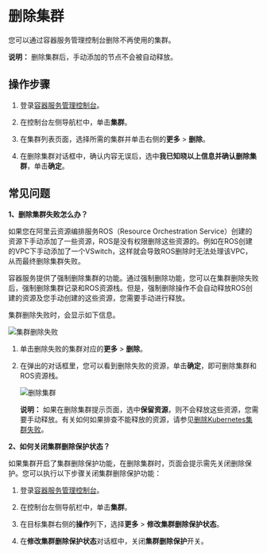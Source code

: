 # 删除集群

您可以通过容器服务管理控制台删除不再使用的集群。

**说明：** 删除集群后，手动添加的节点不会被自动释放。

## 操作步骤

1.  登录[容器服务管理控制台](https://cs.console.aliyun.com)。

2.  在控制台左侧导航栏中，单击**集群**。

3.  在集群列表页面，选择所需的集群并单击右侧的**更多** \> **删除**。

4.  在删除集群对话框中，确认内容无误后，选中**我已知晓以上信息并确认删除集群**，单击**确定**。


## 常见问题

**1、删除集群失败怎么办？**

如果您在阿里云资源编排服务ROS（Resource Orchestration Service）创建的资源下手动添加了一些资源，ROS是没有权限删除这些资源的。例如在ROS创建的VPC下手动添加了一个VSwitch，这样就会导致ROS删除时无法处理该VPC，从而最终删除集群失败。

容器服务提供了强制删除集群的功能。通过强制删除功能，您可以在集群删除失败后，强制删除集群记录和ROS资源栈。但是，强制删除操作不会自动释放ROS创建的资源及您手动创建的这些资源，您需要手动进行释放。

集群删除失败时，会显示如下信息。

![集群删除失败](https://static-aliyun-doc.oss-accelerate.aliyuncs.com/assets/img/zh-CN/9055231261/p10861.png)

1.  单击删除失败的集群对应的**更多** \> **删除**。
2.  在弹出的对话框里，您可以看到删除失败的资源，单击**确定**，即可删除集群和ROS资源栈。

    ![删除集群](https://static-aliyun-doc.oss-accelerate.aliyuncs.com/assets/img/zh-CN/5475659951/p10862.png)

    **说明：** 如果在删除集群提示页面，选中**保留资源**，则不会释放这些资源，您需要手动释放。有关如何如果排查不能释放的资源，请参见[删除Kubernetes集群失败](~~86763~~)。


**2、如何关闭集群删除保护状态？**

如果集群开启了集群删除保护功能，在删除集群时，页面会提示需先关闭删除保护。您可以执行以下步骤关闭集群删除保护功能：

1.  登录[容器服务管理控制台](https://cs.console.aliyun.com)。

2.  在控制台左侧导航栏中，单击**集群**。

3.  在目标集群右侧的**操作**列下，选择**更多** \> **修改集群删除保护状态**。

4.  在**修改集群删除保护状态**对话框中，关闭**集群删除保护**开关。


